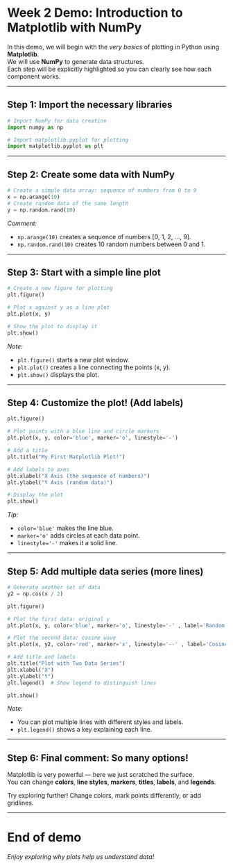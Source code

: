 # Week 2 Demo: Introduction to Matplotlib with NumPy

In this demo, we will begin with the *very basics* of plotting in Python using **Matplotlib**.  
We will use **NumPy** to generate data structures.  
Each step will be explicitly highlighted so you can clearly see how each component works.

---

## Step 1: Import the necessary libraries

```python
# Import NumPy for data creation
import numpy as np

# Import matplotlib.pyplot for plotting
import matplotlib.pyplot as plt
```

---

## Step 2: Create some data with NumPy

```python
# Create a simple data array: sequence of numbers from 0 to 9
x = np.arange(10)
# Create random data of the same length
y = np.random.rand(10)
```

*Comment:*  
- `np.arange(10)` creates a sequence of numbers [0, 1, 2, ..., 9].  
- `np.random.rand(10)` creates 10 random numbers between 0 and 1.

---

## Step 3: Start with a simple line plot

```python
# Create a new figure for plotting
plt.figure()

# Plot x against y as a line plot
plt.plot(x, y)

# Show the plot to display it
plt.show()
```

*Note:*  
- `plt.figure()` starts a new plot window.  
- `plt.plot()` creates a line connecting the points (x, y).  
- `plt.show()` displays the plot.

---

## Step 4: Customize the plot! (Add labels)

```python
plt.figure()

# Plot points with a blue line and circle markers
plt.plot(x, y, color='blue', marker='o', linestyle='-')

# Add a title
plt.title("My First Matplotlib Plot!")

# Add labels to axes
plt.xlabel("X Axis (the sequence of numbers)")
plt.ylabel("Y Axis (random data)")

# Display the plot
plt.show()
```

*Tip:*  
- `color='blue'` makes the line blue.  
- `marker='o'` adds circles at each data point.  
- `linestyle='-'` makes it a solid line.

---

## Step 5: Add multiple data series (more lines)

```python
# Generate another set of data
y2 = np.cos(x / 2)

plt.figure()

# Plot the first data: original y
plt.plot(x, y, color='blue', marker='o', linestyle='-' , label='Random Data')

# Plot the second data: cosine wave
plt.plot(x, y2, color='red', marker='x', linestyle='--' , label='Cosine Wave')

# Add title and labels
plt.title("Plot with Two Data Series")
plt.xlabel("X")
plt.ylabel("Y")
plt.legend()  # Show legend to distinguish lines

plt.show()
```

*Note:*  
- You can plot multiple lines with different styles and labels.  
- `plt.legend()` shows a key explaining each line.

---

## Step 6: Final comment: So many options!

Matplotlib is very powerful — here we just scratched the surface.  
You can change **colors**, **line styles**, **markers**, **titles**, **labels**, and **legends**.

Try exploring further! Change colors, mark points differently, or add gridlines.

---

# End of demo

*Enjoy exploring why plots help us understand data!*


